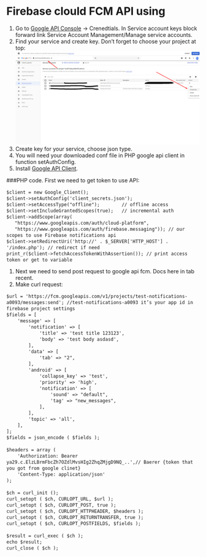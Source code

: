 # Firebase clould FCM API using
1. Go to [Google API Console](https://console.developers.google.com/) -> Crenedtials. In Service account keys block forward link Service Account Management/Manage service accounts.
2. Find your service and create key. Don’t forget to choose your project at top:
  ![alt text](doc1.png)
3. Create key for your service, choose json type.
4. You will need your downloaded conf file in PHP google api client in function setAuthConfig.
5. Install [Google API Client](https://github.com/googleapis/google-api-php-client).

###PHP code. First we need to get token to use API:
  ```
  $client = new Google_Client();
  $client->setAuthConfig('client_secrets.json');
  $client->setAccessType("offline");        // offline access
  $client->setIncludeGrantedScopes(true);   // incremental auth
  $client->addScope(array(
     "https://www.googleapis.com/auth/cloud-platform",
     "https://www.googleapis.com/auth/firebase.messaging")); // our scopes to use Firebase notifications api
  $client->setRedirectUri('http://' . $_SERVER['HTTP_HOST'] . '/index.php'); // redirect if need
  print_r($client->fetchAccessTokenWithAssertion()); // print access token or get to variable
```
1. Next we need to send post request to google api fcm. Docs here in tab recent.
2. Make curl request:
```
$url = 'https://fcm.googleapis.com/v1/projects/test-notifications-a0093/messages:send'; //test-notifications-a0093 it’s your app id in firebase project settings
$fields = [
    'message' => [
        'notification' => [
            'title' => 'test title 123123',
            'body' => 'test body asdasd',
        ],
        'data' => [
            'tab' => "2",
        ],
        'android' => [
            'collapse_key' => 'test',
            'priority' => 'high',
            'notification' => [
                'sound' => "default",
                'tag' => "new_messages",
            ],
        ],
        'topic' => 'all',
    ],
];
$fields = json_encode ( $fields );

$headers = array (
    'Authorization: Bearer ya29.c.ElzLBrmFbcZh7OZdlMvsHIg2ZhqZMjgD9NQ_..',// Baerer {token that you got from google clinet}
    'Content-Type: application/json'
);

$ch = curl_init ();
curl_setopt ( $ch, CURLOPT_URL, $url );
curl_setopt ( $ch, CURLOPT_POST, true );
curl_setopt ( $ch, CURLOPT_HTTPHEADER, $headers );
curl_setopt ( $ch, CURLOPT_RETURNTRANSFER, true );
curl_setopt ( $ch, CURLOPT_POSTFIELDS, $fields );

$result = curl_exec ( $ch );
echo $result;
curl_close ( $ch );
```
